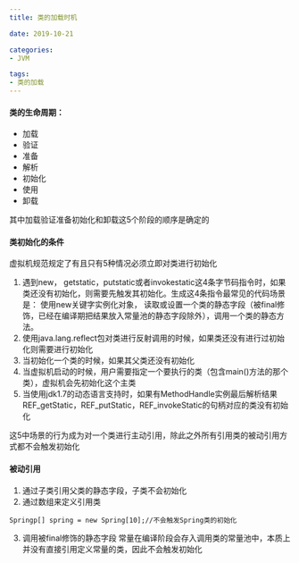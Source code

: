 ```yaml
---
title: 类的加载时机

date: 2019-10-21

categories: 
- JVM

tags:
- 类的加载
---
```


#### 类的生命周期：

- 加载
- 验证
- 准备
- 解析
- 初始化
- 使用
- 卸载

<!--more-->

其中加载验证准备初始化和卸载这5个阶段的顺序是确定的

#### 类初始化的条件

虚拟机规范规定了有且只有5种情况必须立即对类进行初始化

1. 遇到new， getstatic，putstatic或者invokestatic这4条字节码指令时，如果类还没有初始化，则需要先触发其初始化。生成这4条指令最常见的代码场景是： 使用new关键字实例化对象， 读取或设置一个类的静态字段（被final修饰，已经在编译期把结果放入常量池的静态字段除外），调用一个类的静态方法。
2. 使用java.lang.reflect包对类进行反射调用的时候，如果类还没有进行过初始化则需要进行初始化
3. 当初始化一个类的时候，如果其父类还没有初始化
4. 当虚拟机启动的时候，用户需要指定一个要执行的类（包含main()方法的那个类），虚拟机会先初始化这个主类
5. 当使用jdk1.7的动态语言支持时，如果有MethodHandle实例最后解析结果REF_getStatic，REF_putStatic，REF_invokeStatic的句柄对应的类没有初始化

这5中场景的行为成为对一个类进行主动引用，除此之外所有引用类的被动引用方式都不会触发初始化

#### 被动引用

1. 通过子类引用父类的静态字段，子类不会初始化
2. 通过数组来定义引用类

```
Springp[] spring = new Spring[10];//不会触发Spring类的初始化
```




3. 调用被final修饰的静态字段   常量在编译阶段会存入调用类的常量池中，本质上并没有直接引用定义常量的类，因此不会触发初始化
